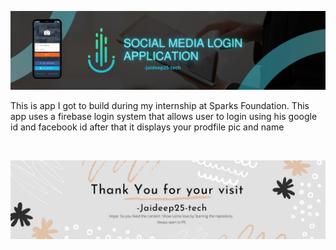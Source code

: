 ![](https://github.com/Jaideep25-tech/socialMediaLogin_Application/blob/master/assets/social%20media.png)
<br>

<p>This is app I got to build during my internship at Sparks Foundation.
This app uses a firebase login system that allows user to login using his google id and facebook id after that it displays your prodfile pic and name</p>
<br>

![](https://github.com/Jaideep25-tech/Git-and-GitHub/blob/main/assets/thank%20you%20banner.png)
